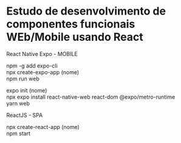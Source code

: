 # Estudo de desenvolvimento de componentes funcionais WEb/Mobile usando React 

React Native Expo - MOBILE  

npm -g add expo-cli  
npx create-expo-app (nome)  
npm run web  

expo init (nome)  
npx expo install react-native-web react-dom @expo/metro-runtime  
yarn web

ReactJS - SPA  

npx create-react-app (nome)   
npm start 